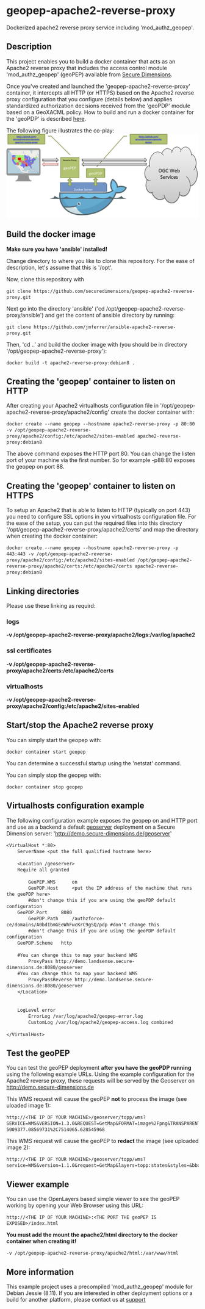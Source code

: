 # geopep-apache2-reverse-proxy
Dockerized apache2 reverse proxy service including 'mod_authz_geopep'.

## Description
This project enables you to build a docker container that acts as an Apache2 reverse proxy
that includes the access control module 'mod_authz_geopep' (geoPEP) available from [Secure Dimensions](https://www.secure-dimensions.de).

Once you've created and launched the 'geopep-apache2-reverse-proxy' container, it intercepts all HTTP (or HTTPS) based on the
Apache2 reverse proxy configuration that you configure (details below) and applies standardized authorization decisions received 
from the 'geoPDP' module based on a GeoXACML policy. How to build and run a docker container for the 'geoPDP' is described [here](https://github.com/securedimensions/geopdp-docker).

The following figure illustrates the co-play:
![geoPEP and geoPDP working together](illustration.png)

## Build the docker image
**Make sure you have 'ansible' installed!**

Change directory to where you like to clone this repository. For the ease of description, let's assume that this is '/opt'.

Now, clone this repository with
```
git clone https://github.com/securedimensions/geopep-apache2-reverse-proxy.git
```

Next go into the directory 'ansible' ('cd /opt/geopep-apache2-reverse-proxy/ansible') and 
get the content of ansible directory by running:
```
git clone https://github.com/jmferrer/ansible-apache2-reverse-proxy.git
```

Then, 'cd ..' and build the docker image with (you should be in directory '/opt/geopep-apache2-reverse-proxy'):
```
docker build -t apache2-reverse-proxy:debian8 .
```

## Creating the 'geopep' container to listen on HTTP
After creating your Apache2 virtualhosts configuration file in '/opt/geopep-apache2-reverse-proxy/apache2/config' create the docker container with:
```
docker create --name geopep --hostname apache2-reverse-proxy -p 80:80 -v /opt/geopep-apache2-reverse-proxy/apache2/config:/etc/apache2/sites-enabled apache2-reverse-proxy:debian8
```
The above command exposes the HTTP port 80. You can change the listen port of your machine via the first number. So for example -p88:80 exposes the geopep on port 88.

## Creating the 'geopep' container to listen on HTTPS
To setup an Apache2 that is able to listen to HTTP (typically on port 443) you need to configure SSL options in you virtualhosts configuration file.
For the ease of the setup, you can put the required files into this directory '/opt/geopep-apache2-reverse-proxy/apache2/certs' and map the directory when creating the docker container:
```
docker create --name geopep --hostname apache2-reverse-proxy -p 443:443 -v /opt/geopep-apache2-reverse-proxy/apache2/config:/etc/apache2/sites-enabled /opt/geopep-apache2-reverse-proxy/apache2/certs:/etc/apache2/certs apache2-reverse-proxy:debian8
```

## Linking directories
Please use these linking as requird:
### logs
**-v /opt/geopep-apache2-reverse-proxy/apache2/logs:/var/log/apache2**
### ssl certificates
**-v /opt/geopep-apache2-reverse-proxy/apache2/certs:/etc/apache2/certs**

### virtualhosts
**-v /opt/geopep-apache2-reverse-proxy/apache2/config:/etc/apache2/sites-enabled**

## Start/stop the Apache2 reverse proxy
You can simply start the geopep with:
````
docker container start geopep
````
You can determine a successful startup using the 'netstat' command.

You can simply stop the geopep with:
````
docker container stop geopep
````

## Virtualhosts configuration example
The following configuration example exposes the geopep on and HTTP port and use as a backend 
a default [geoserver](http://http://geoserver.org/) deployment on a Secure Dimension server:
'http://demo.secure-dimensions.de/geoserver'

```
<VirtualHost *:80>
    ServerName <put the full qualified hostname here>

    <Location /geoserver>
	Require all granted

        GeoPEP.WMS      on
        GeoPDP.Host     <put the IP address of the machine that runs the geoPDP here>
        #don't change this if you are using the geoPDP default configuration
	GeoPDP.Port     8080 
        GeoPDP.Path     /authzforce-ce/domains/A0bdIbmGEeWhFwcKrC9gSQ/pdp #don't change this
        #don't change this if you are using the geoPDP default configuration
	GeoPDP.Scheme   http 

	#You can change this to map your backend WMS
        ProxyPass http://demo.landsense.secure-dimensions.de:8080/geoserver 
	#You can change this to map your backend WMS
        ProxyPassReverse http://demo.landsense.secure-dimensions.de:8080/geoserver 
    </Location>


	LogLevel error
        ErrorLog /var/log/apache2/geopep-error.log
        CustomLog /var/log/apache2/geopep-access.log combined

</VirtualHost>
```

## Test the geoPEP
You can test the geoPEP deployment **after you have the geoPDP running** using the following example URLs. Using the example configuration for the Apache2 reverse proxy, these requests will be served by the Geoserver on http://demo.secure-dimensions.de

This WMS request will cause the geoPEP **not** to process the image (see uloaded image 1):
````
http://<THE IP OF YOUR MACHINE>/geoserver/topp/wms?SERVICE=WMS&VERSION=1.3.0&REQUEST=GetMap&FORMAT=image%2Fpng&TRANSPARENT=true&LAYERS=topp%3Astates&TILED=true&access_token=200fcaad3e27d4387172ea93daea8686c706f0c9&WIDTH=320&HEIGHT=320&CRS=EPSG%3A3857&STYLES=&FORMAT_OPTIONS=dpi%3A113&BBOX=-7514065.628545966%2C5009377.085697312%2C-5009377.08569731%2C7514065.628545968
````
This WMS request will cause the geoPEP to **redact** the image (see uploaded image 2):
````
http://<THE IP OF YOUR MACHINE>/geoserver/topp/wms?service=WMS&version=1.1.0&request=GetMap&layers=topp:states&styles=&bbox=-124.73142200000001,24.955967,-66.969849,49.371735&width=768&height=330&srs=EPSG:4326&format=image%2Fpng
````

## Viewer example
You can use the OpenLayers based simple viewer to see the geoPEP working by opening your Web Browser using this URL:
````
http://<THE IP OF YOUR MACHINE>:<THE PORT THE geoPEP IS EXPOSED>/index.html
````
	
**You must add the mount the apache2/html directory to the docker container when creating it!**
````
-v /opt/geopep-apache2-reverse-proxy/apache2/html:/var/www/html
````
	
## More information
This example project uses a precompiled 'mod_authz_geopep' module for Debian Jessie (8.11).
If you are interested in other deployment options or a build for another platform, please contact us at [support](mailto:support@secure-dimensions.de)
